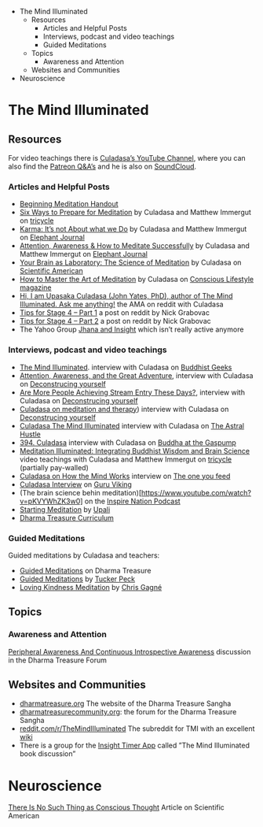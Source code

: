 <!-- MarkdownTOC -->

- The Mind Illuminated
	- Resources
		- Articles and Helpful Posts
		- Interviews, podcast and video teachings
		- Guided Meditations
	- Topics
		- Awareness and Attention
	- Websites and Communities
- Neuroscience

<!-- /MarkdownTOC -->

# The Mind Illuminated

## Resources

For video teachings there is [Culadasa’s YouTube Channel](https://www.youtube.com/user/Culadasa), where you can also find
the [Patreon Q&A’s](https://www.youtube.com/watch?v=9GCa0epZVs8&list=PL5vT0La_cRtIN4640VK9tO6pmgRy4cahy) and he is also
on [SoundCloud](https://soundcloud.com/culadasa).

### Articles and Helpful Posts

* [Beginning Meditation Handout](https://dharmatreasure.org/wp-content/uploads/beginning-meditation-handout.pdf)
* [Six Ways to Prepare for Meditation](https://tricycle.org/trikedaily/six-ways-to-prepare-for-meditation/) by Culadasa and Matthew Immergut on [tricycle](https://tricycle.org)
* [Karma: It’s not About what we Do](http://www.elephantjournal.com/2015/02/karma-its-not-about-what-we-do/) by Culadasa and Matthew Immergut on [Elephant Journal](https://www.elephantjournal.com)
* [Attention, Awareness & How to Meditate Successfully](https://www.elephantjournal.com/2015/08/attention-awareness-how-to-meditate-successfully/) by Culadasa and Matthew Immergut on [Elephant Journal](https://www.elephantjournal.com)
* [Your Brain as Laboratory: The Science of Meditation](https://blogs.scientificamerican.com/guest-blog/your-brain-as-laboratory-the-science-of-meditation/) by Culadasa on [Scientific American](blogs.scientificamerican.com)
* [How to Master the Art of Meditation](https://www.consciouslifestylemag.com/ten-stages-of-meditation-complete-guide/) by Culadasa on [Conscious Lifestyle magazine](consciouslifestylemag)
* [Hi, I am Upasaka Culadasa (John Yates, PhD), author of The Mind Illuminated. Ask me anything!](https://www.reddit.com/r/TheMindIlluminated/comments/558se5/hi_i_am_upasaka_culadasa_john_yates_phd_author_of/d8a6i1m/)
the AMA on reddit with Culadasa
* [Tips for Stage 4 – Part 1](https://www.reddit.com/r/TheMindIlluminated/comments/77j5tr/tips_for_stage_4/) a post on reddit by Nick Grabovac
* [Tips for Stage 4 – Part 2](https://www.reddit.com/r/TheMindIlluminated/comments/7dr2kj/tips_for_stage_4_part_2/) a post on reddit by Nick Grabovac
* The Yahoo Group [Jhana and Insight](https://groups.yahoo.com/neo/groups/jhana_insight/info) which isn’t really active anymore


### Interviews, podcast and video teachings

* [The Mind Illuminated]((http://podbay.fm/show/211752923/e/1443225600)). interview with Culadasa on [Buddhist Geeks](https://www.buddhistgeeks.org/)
* [Attention, Awareness, and the Great Adventure](http://deconstructingyourself.com/podcast/dy-010-attention-awareness-and-the-great-adventure-with-guest-culadasa), interview with Culadasa on [Deconstrucing yourself](http://deconstructingyourself.com)
* [Are More People Achieving Stream Entry These Days?](http://deconstructingyourself.com/podcast/dy-022-stream-entry-with-guest-culadasa), interview with Culadasa on [Deconstrucing yourself](http://deconstructingyourself.com)
* [Culadasa on meditation and therapy](https://deconstructingyourself.com/podcast/culadasa-on-meditation-and-therapy)) interview with Culadasa on [Deconstrucing yourself](http://deconstructingyourself.com)
* [Culadasa The Mind Illuminated](https://coryallen.libsyn.com/122-culadasa) interview with Culadasa on [The Astral Hustle](http://www.cory-allen.com/theastralhustle/)
* [394. Culadasa](https://batgap.com/culadasa-john-yates/) interview with Culadasa on [Buddha at the Gaspump](https://batgap.com/)
* [Meditation Illuminated: Integrating Buddhist Wisdom and Brain Science](https://tricycle.org/dharmatalks/meditation-illuminated-integrating-buddhist-wisdom-and-brain-science/) video teachings with Culadasa and Matthew Immergut on [tricycle](https://tricycle.org) (partially pay-walled)
* [Culadasa on How the Mind Works](https://www.oneyoufeed.net/culadasa/) interview on [The one you feed](https://www.oneyoufeed.net)
* [Culadasa Interview](https://youtu.be/roTWZ9GcBMY) on [Guru Viking](https://www.guruviking.com/)
* (The brain science behin meditation)[https://www.youtube.com/watch?v=pKVYWhZK3w0] on the [Inspire Nation Podcast](https://inspirenationshow.com/)
* [Starting Meditation](https://www.youtube.com/watch?v=LlrC9xh6OzQ) by [Upali](https://upalimeditation.com/)
* [Dharma Treasure Curriculum](https://dharmatreasure.org/section/dharma-talks/curriculum/)

### Guided Meditations

Guided meditations by Culadasa and teachers:

* [Guided Meditations](https://dharmatreasure.org/section/guided-meditation/) on Dharma Treasure
* [Guided Meditations](https://meditatewithtucker.com/guided-meditations/) by [Tucker Peck](https://meditatewithtucker.com/)
* [Loving Kindness Meditation](https://chrisgagne.com/2284/free-30-minute-guided-metta-loving-kindness-meditation/) by [Chris Gagné](https://chrisgagne.com)


## Topics

### Awareness and Attention

[Peripheral Awareness And Continuous Introspective Awareness](https://dharmatreasurecommunity.org/forums/topic/questions-about-peripheral-awareness-and-continuous-introspective-awareness#post-1234) discussion in the Dharma Treasure Forum

## Websites and Communities

* [dharmatreasure.org](https://dharmatreasure.org) The website of the Dharma Treasure Sangha
* [dharmatreasurecommunity.org](https://dharmatreasurecommunity.org/): the forum for the Dharma Treasure Sangha
* [reddit.com/r/TheMindIlluminated](https://www.reddit.com/r/TheMindIlluminated) The subreddit for TMI with an excellent [wiki](https://www.reddit.com/r/TheMindIlluminated/wiki)
* There is a group for the [Insight Timer App](https://insighttimer.com/) called ”The Mind Illuminated book discussion”

# Neuroscience

[There Is No Such Thing as Conscious Thought](https://www.scientificamerican.com/article/there-is-no-such-thing-as-conscious-thought/) Article on Scientific American

<!---

http://www.freemeditationinfo.com/meditation-instructions/vipassana-meditation-techniques.html
http://dharmatreasure.org/wp-content/uploads/jhanas-and-mindfulness-handout.pdf
http://insightmeditationcenter.org/articles/FiveHindrances.pdf
http://www.lionsroar.com/entering-the-jhanas/
http://www.vipassanaforum.net/forum/index.php?topic=2559.0
http://www.dhammaloka.org.au/articles/item/576-the-basic-method-of-meditation.html
http://www.audiodharma.org/talks/audio_player/1828.html
http://www.opendharma.org/static.php?left=blue&content=teachings/instructions/bryaninstructions&title=vipassana%20instructions#eatingmeditation
https://www.lotos-vihara.de/150/product/vipassana-stueck-fuer-stueck.html
http://buddhismnow.com/2010/05/28/walking-meditation/
http://www.tarabrach.com/audioarchives-guided-meditations.html
http://www.accesstoinsight.org/lib/authors/thanissaro/onetool.html
http://www.dharmaoverground.org/web/guest/discussion/-/message_boards/message/1286373
http://www.dharmaoverground.org/web/guest/discussion/-/message_boards/message/5740784
https://www.reddit.com/r/Meditation/comments/2uxxhf/advice_for_concentrationjhana_practice/
http://dharmatreasure.org/tag/jhanas/
http://dharmatreasure.org/wp-content/uploads/jhanas-and-mindfulness-handout.pdf

stages

https://friederishi.files.wordpress.com/2013/09/9-stages-samatha-meditation.jpg?w\u003d600\u0026h\u003d785
https://36.media.tumblr.com/tumblr_ludaoameZh1r60ra4o1_500.jpg
http://dharmakirtan.blogspot.de/2014/09/nine-stages-of-meditation.html
http://3.bp.blogspot.com/-MA7ybXcFXo8/VAjOqO6FxyI/AAAAAAAABu4/5erJnfpo2dw/s1600/Nine%2BStages%2BOf%2BShamatha.jpg
http://3.bp.blogspot.com/-MA7ybXcFXo8/VAjOqO6FxyI/AAAAAAAABu4/5erJnfpo2dw/s1600/Nine%2BStages%2BOf%2BShamatha.jpg
http://www.dharmafellowship.org/library/essays/nine-stages-of-abiding.htm
http://gnosticteachings.org/faqs/meditation/575-stages-of-meditative-concentration.html
https://www.youtube.com/watch?v=_90NqOR0tAg
http://www.peacefulgarden.ca/Teachings/Meditation/00-Meditation-TableOfContents.html
https://www.youtube.com/watch?v=GVoIxju59lc&feature=youtu.be


http://rc.leighb.com/more/A_Partial_List_of_Insight_Practices.htm

http://www.christophertitmuss.net/#!guided-meditations/c9ch

http://ayyakhematalks.org/Topics.html
http://www.buddha-haus-shop.de/info/Audiovortraege-Deutsch.html
http://dharmaseed.org/teacher/96/talk/1454/
http://www.audiodharma.org/
http://dharmaseed.org/
http://dharmatreasure.org/section/dharma-talks/curriculum/
http://tricycle.org/dharmatalks/meditation-illuminated-integrating-buddhist-wisdom-and-brain-science/
https://www.youtube.com/watch?v=RCLT64SLYZk&list=PL9OXf2RTTYFU9Jp4mDFe-uM1d9yPMfu7W
https://www.ted.com/talks/jill_bolte_taylor_s_powerful_stroke_of_insight
https://www.ted.com/talks/isaac_lidsky_what_reality_are_you_creating_for_yourself#t-92185

http://kennethfolkdharma.com/
http://zendo-muenchen-haidhausen.de/eva-sperner.html
http://forestsanghapublications.org/viewBookCollection.php
http://www.buddhismus-muenchen.de/home/programm/index_programm.html
http://www.buddhismus-muenchen.de/home/default.html
http://www.dharmaoverground.org/
http://www.bodhi-vihara.org/kloster/uposatha-sila-und-andachtstag
http://www.bodhi-vihara.org/events
http://www.buddhismus-muenchen.de/home/programm/index_programm.html
http://www.wildmind.org/
http://www.saddhamma.org/html/resources-overview.shtml#sati
http://www.buddhanet.net/
http://www.basicmindfulness.org/
http://justalittledust.com/blog/?page_id=151
https://www.dharmaocean.org/events/
http://nebula.wsimg.com/c4375ca0bc484d7a19c602d97b0516ee?AccessKeyId=EE605ED40426C654A8C4&disposition=0&alloworigin=1
http://en.dhammadana.org/dhamma/practice/8_precepts.htm
https://dharmatreasure.org/practice-in-ones-daily-life/

http://www.christophertitmuss.net/#!guided-meditations/c9ch
http://www.lionsroar.com/studying-buddhism-online-where-to-go/
https://vividness.live/2015/09/23/buddhist-ethics-is-a-fraud/#summary
http://rc.leighb.com/more/The_Gradual_Training.htm

https://www.youtube.com/watch?v=S7emPAZByLk&t=1236s
http://essentialsomatics.com/hanna-somatics-articles-case-studies/pandiculation-safe-alternative-stretching
-->
